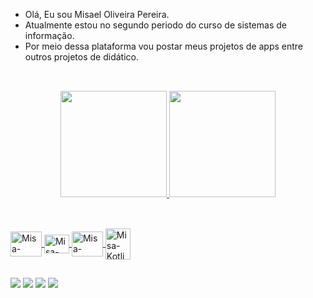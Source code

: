 - Olá, Eu sou Misael Oliveira Pereira. 
- Atualmente estou no segundo periodo do curso de sistemas de informação.
- Por meio dessa plataforma vou postar meus projetos de apps entre outros projetos de didático.

 ##
<br>

<div align="center">
  <a href="https://github.com/MisaelOPereira">
  <img height="170em" src="https://github-readme-stats.vercel.app/api?username=MisaelOPereira&show_icons=true&theme=dracula&include_all_commits=true&count_private=true"/>
  <img height="170em" src="https://github-readme-stats.vercel.app/api/top-langs/?username=MisaelOPereira&layout=compact&langs_count=7&theme=dracula"/>
</div>

  ##
  
<div style="display: inline_block"><br>
  <img align="center" alt="Misa-Kotlin" height="40" width="50" src="https://cdn.jsdelivr.net/gh/devicons/devicon/icons/androidstudio/androidstudio-original.svg">
  <img align="center" alt="Misa-Kotlin" height="30" width="40" src="https://cdn.jsdelivr.net/gh/devicons/devicon/icons/kotlin/kotlin-original.svg">
  <img align="center" alt="Misa-Kotlin" height="40" width="50" src="https://cdn.jsdelivr.net/gh/devicons/devicon/icons/csharp/csharp-original.svg">
  <img align="center" alt="Misa-Kotlin" height="50" width="40" src="https://cdn.jsdelivr.net/gh/devicons/devicon/icons/java/java-original.svg" />
</div>  
  
  ##
  
<div>
  <a href="https://www.instagram.com/misael_oliveira17/" target="_blank"><img src="https://img.shields.io/badge/-Instagram-%23E4405F?style=for-the-badge&logo=instagram&logoColor=white" target="_blank"></a>
 <a href="https://discord.com/channels/MisaMonk" target="_blank"><img src="https://img.shields.io/badge/Discord-7289DA?style=for-the-badge&logo=discord&logoColor=white" target="_blank"></a> 
  <a href = "misaselo19@gmail.com"><img src="https://img.shields.io/badge/-Gmail-%23333?style=for-the-badge&logo=gmail&logoColor=white" target="_blank"></a>
  <a href="https://www.linkedin.com/in/misael-oliveira-pereira-b66974235" target="_blank"><img src="https://img.shields.io/badge/-LinkedIn-%230077B5?style=for-the-badge&logo=linkedin&logoColor=white" target="_blank"></a> 
</div>  


